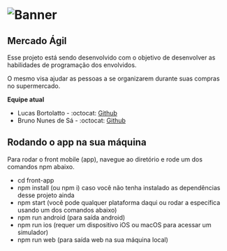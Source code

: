# ![Banner](https://user-images.githubusercontent.com/54869726/108140418-cb21cb80-70a0-11eb-83a4-39d35a81d16b.PNG)

## Mercado Ágil
Esse projeto está sendo desenvolvido com o objetivo de desenvolver as habilidades de programação dos envolvidos.

O mesmo visa ajudar as pessoas a se organizarem durante suas compras no supermercado.


**Equipe atual**
- Lucas Bortolatto - :octocat: [Github](https://github.com/bortolattolucas)
- Bruno Nunes de Sá - :octocat: [Github](https://github.com/brunonunesdesa)

## Rodando o app na sua máquina

Para rodar o front mobile (app), navegue ao diretório e rode um dos comandos npm abaixo.

- cd front-app
- npm install (ou npm i) caso você não tenha instalado as dependências desse projeto ainda
- npm start (você pode qualquer plataforma daqui ou rodar a específica usando um dos comandos abaixo)
- npm run android (para saída android)
- npm run ios (requer um dispositivo iOS ou macOS para acessar um simulador)
- npm run web (para saída web na sua máquina local)
